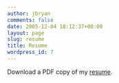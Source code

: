 ```yaml
---
author: jbryan
comments: false
date: 2005-12-04 18:12:37+00:00
layout: page
slug: resume
title: Resume
wordpress_id: 7
---
```


Download a PDF copy of my [resume](resume.pdf).

